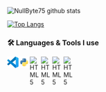 
![NullByte75 github stats](https://github-readme-stats.vercel.app/api?username=Artik77z&show_icons=true&theme=dracula)

[![Top Langs](https://github-readme-stats.vercel.app/api/top-langs/?username=Artik77z&layout=compact)](https://github.com/ExploitHaxgithub-readme-stats)

### 🛠 Languages & Tools I use
[<img align="left" alt="Visual Studio Code" width="26px" src="https://raw.githubusercontent.com/github/explore/80688e429a7d4ef2fca1e82350fe8e3517d3494d/topics/visual-studio-code/visual-studio-code.png" />]() [<img align="left" alt="HTML5" width="26px" src="https://raw.githubusercontent.com/github/explore/80688e429a7d4ef2fca1e82350fe8e3517d3494d/topics/python/python.png" />]() [<img align="left" alt="HTML5" width="26px" src="https://image.flaticon.com/icons/png/512/919/919827.png" />]() [<img align="left" alt="HTML5" width="26px" src="https://external-content.duckduckgo.com/iu/?u=https%3A%2F%2Fassets-global.website-files.com%2F5d9bc5d562ffc2869b470941%2F5e20cb3c0b667ba8c8e07571_icon-node--tech.png&f=1&nofb=1" />]() [<img align="left" alt="HTML5" width="26px" src="https://www.corsinvest.it/wp-content/uploads/2019/10/mysql-icon-3.png" />]() [<img align="left" alt="HTML5" width="26px" src="https://external-content.duckduckgo.com/iu/?u=https%3A%2F%2Fitxdesign.com%2Fwp-content%2Fuploads%2F2015%2F04%2Fphp.png&f=1&nofb=1" />]()

